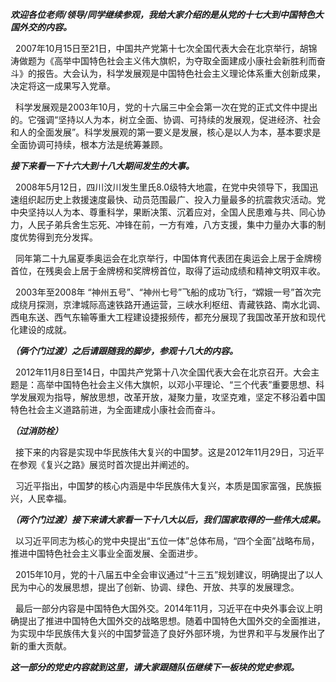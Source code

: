 ***欢迎各位老师/领导/同学继续参观，我给大家介绍的是从党的十七大到中国特色大国外交的内容。***

&nbsp;&nbsp;2007年10月15日至21日，中国共产党第十七次全国代表大会在北京举行，胡锦涛做题为《高举中国特色社会主义伟大旗帜，为夺取全面建成小康社会新胜利而奋斗》的报告。大会认为，科学发展观是中国特色社会主义理论体系重大创新成果，决定将这一成果写入党章。

&nbsp;&nbsp;科学发展观是2003年10月，党的十六届三中全会第一次在党的正式文件中提出的。它强调“坚持以人为本，树立全面、协调、可持续的发展观，促进经济、社会和人的全面发展”。科学发展观的第一要义是发展，核心是以人为本，基本要求是全面协调可持续，根本方法是统筹兼顾。

***接下来看一下十六大到十八大期间发生的大事。***

&nbsp;&nbsp;2008年5月12日，四川汶川发生里氏8.0级特大地震，在党中央领导下，我国迅速组织起历史上救援速度最快、动员范围最广、投入力量最多的抗震救灾活动。党中央坚持以人为本、尊重科学，果断决策、沉着应对，全国人民患难与共、同心协力，人民子弟兵舍生忘死、冲锋在前，一方有难，八方支援，集中力量办大事的制度优势得到充分发挥。

&nbsp;&nbsp;同年第二十九届夏季奥运会在北京举行，中国体育代表团在奥运会上居于金牌榜首位，在残奥会上居于金牌榜和奖牌榜首位，取得了运动成绩和精神文明双丰收。

&nbsp;&nbsp;2003年至2008年 “神州五号”、“神州七号”飞船的成功飞行，“嫦娥一号”首次完成绕月探测，京津城际高速铁路开通运营，三峡水利枢纽、青藏铁路、南水北调、西电东送、西气东输等重大工程建设捷报频传，都充分展现了我国改革开放和现代化建设的成就。

***（俩个门过渡）之后请跟随我的脚步，参观十八大的内容。***

&nbsp;&nbsp;2012年11月8日至14日，中国共产党第十八次全国代表大会在北京召开。大会主题是：高举中国特色社会主义伟大旗帜，以邓小平理论、“三个代表”重要思想、科学发展观为指导，解放思想，改革开放，凝聚力量，攻坚克难，坚定不移沿着中国特色社会主义道路前进，为全面建成小康社会而奋斗。

***（过消防栓）***

&nbsp;&nbsp;接下来的内容是实现中华民族伟大复兴的中国梦。这是2012年11月29日，习近平在参观《复兴之路》展览时首次提出并阐述的。

&nbsp;&nbsp;习近平指出，中国梦的核心内涵是中华民族伟大复兴，本质是国家富强，民族振兴，人民幸福。

***（两个门过渡）接下来请大家看一下十八大以后，我们国家取得的一些伟大成果。***

&nbsp;&nbsp;以习近平同志为核心的党中央提出“五位一体”总体布局，“四个全面”战略布局，推进中国特色社会主义事业全面发展、全面进步。

&nbsp;&nbsp;2015年10月，党的十八届五中全会审议通过“十三五”规划建议，明确提出了以人民为中心的发展思想，提出了创新、协调、绿色、开放、共享的发展理念。

&nbsp;&nbsp;最后一部分内容是中国特色大国外交。2014年11月，习近平在中央外事会议上明确提出了推进中国特色大国外交的战略思想。随着中国特色大国外交的全面推进，为实现中华民族伟大复兴的中国梦营造了良好外部环境，为世界和平与发展作出了新的重大贡献。

***这一部分的党史内容就到这里，请大家跟随队伍继续下一板块的党史参观。***

